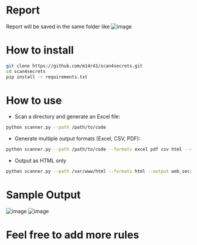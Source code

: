 # Report 
Report will be saved in the same folder like 
![image](https://github.com/user-attachments/assets/46506bec-26c4-4caa-810d-282a973688ab)


# How to install

```bash
git clone https://github.com/m14r41/scan4secrets.git
cd scan4secrets
pip install -r requirements.txt
```

# How to use
- Scan a directory and generate an Excel file:
```bash
python scanner.py --path /path/to/code
```

- Generate multiple output formats (Excel, CSV, PDF):
```bash
python scanner.py --path /path/to/code --formats excel pdf csv html --output scan_report
```

- Output as HTML only
```bash
python scanner.py --path /var/www/html --formats html --output web_secrets
```

# Sample Output 

![image](https://github.com/user-attachments/assets/07576fed-ae93-44c3-9427-10432fb1fcd3)
![image](https://github.com/user-attachments/assets/22d53214-9f4d-49d6-b735-308ce1daa49c)


# Feel free to add more rules


